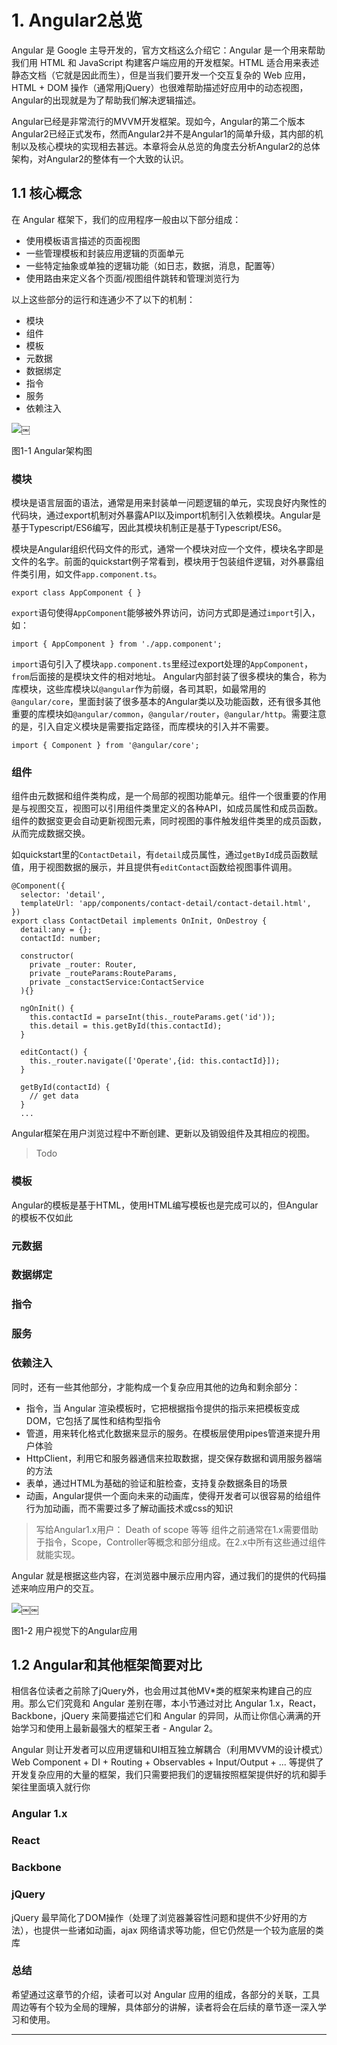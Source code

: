 # 1. Angular2总览
Angular 是 Google 主导开发的，官方文档这么介绍它：Angular 是一个用来帮助我们用 HTML 和 JavaScript 构建客户端应用的开发框架。HTML 适合用来表述静态文档（它就是因此而生），但是当我们要开发一个交互复杂的 Web 应用，HTML + DOM 操作（通常用jQuery）也很难帮助描述好应用中的动态视图，Angular的出现就是为了帮助我们解决逻辑描述。

Angular已经是非常流行的MVVM开发框架。现如今，Angular的第二个版本Angular2已经正式发布，然而Angular2并不是Angular1的简单升级，其内部的机制以及核心模块的实现相去甚远。本章将会从总览的角度去分析Angular2的总体架构，对Angular2的整体有一个大致的认识。

## 1.1 核心概念

在 Angular 框架下，我们的应用程序一般由以下部分组成：

- 使用模板语言描述的页面视图
- 一些管理模板和封装应用逻辑的页面单元
- 一些特定抽象或单独的逻辑功能（如日志，数据，消息，配置等）
- 使用路由来定义各个页面/视图组件跳转和管理浏览行为

以上这些部分的运行和连通少不了以下的机制：

- 模块
- 组件
- 模板
- 元数据
- 数据绑定
- 指令
- 服务
- 依赖注入

![](https://raw.githubusercontent.com/gaohailang/blog/master/source/images/14527529748957.jpg)￼

图1-1 Angular架构图

### 模块
模块是语言层面的语法，通常是用来封装单一问题逻辑的单元，实现良好内聚性的代码块，通过export机制对外暴露API以及import机制引入依赖模块。Angular是基于Typescript/ES6编写，因此其模块机制正是基于Typescript/ES6。

模块是Angular组织代码文件的形式，通常一个模块对应一个文件，模块名字即是文件的名字。前面的quickstart例子常看到，模块用于包装组件逻辑，对外暴露组件类引用，如文件`app.component.ts`。

```
export class AppComponent { }
```

`export`语句使得`AppComponent`能够被外界访问，访问方式即是通过`import`引入，如：

```
import { AppComponent } from './app.component';
```
`import`语句引入了模块`app.component.ts`里经过export处理的`AppComponent`，`from`后面接的是模块文件的相对地址。
Angular内部封装了很多模块的集合，称为库模块，这些库模块以`@angular`作为前缀，各司其职，如最常用的`@angular/core`，里面封装了很多基本的Angular类以及功能函数，还有很多其他重要的库模块如`@angular/common`，`@angular/router`，`@angular/http`。需要注意的是，引入自定义模块是需要指定路径，而库模块的引入并不需要。

```
import { Component } from '@angular/core';
```


### 组件
组件由元数据和组件类构成，是一个局部的视图功能单元。组件一个很重要的作用是与视图交互，视图可以引用组件类里定义的各种API，如成员属性和成员函数。组件的数据变更会自动更新视图元素，同时视图的事件触发组件类里的成员函数，从而完成数据交换。

如quickstart里的`ContactDetail`，有`detail`成员属性，通过`getById`成员函数赋值，用于视图数据的展示，并且提供有`editContact`函数给视图事件调用。

```
@Component({
  selector: 'detail',
  templateUrl: 'app/components/contact-detail/contact-detail.html',
})
export class ContactDetail implements OnInit, OnDestroy {
  detail:any = {};
  contactId: number;

  constructor(
    private _router: Router,
    private _routeParams:RouteParams,
    private _constactService:ContactService
  ){}

  ngOnInit() {
    this.contactId = parseInt(this._routeParams.get('id'));
    this.detail = this.getById(this.contactId);
  }

  editContact() {
    this._router.navigate(['Operate',{id: this.contactId}]);
  }

  getById(contactId) {
    // get data
  }
  ...

```

Angular框架在用户浏览过程中不断创建、更新以及销毁组件及其相应的视图。
> Todo


### 模板
Angular的模板是基于HTML，使用HTML编写模板也是完成可以的，但Angular的模板不仅如此

### 元数据

### 数据绑定

### 指令

### 服务

### 依赖注入

同时，还有一些其他部分，才能构成一个复杂应用其他的边角和剩余部分：

- 指令，当 Angular 渲染模板时，它把根据指令提供的指示来把模板变成DOM，它包括了属性和结构型指令
- 管道，用来转化格式化数据来显示的服务。在模板层使用pipes管道来提升用户体验
- HttpClient，利用它和服务器通信来拉取数据，提交保存数据和调用服务器端的方法
- 表单，通过HTML为基础的验证和脏检查，支持复杂数据条目的场景
- 动画，Angular提供一个面向未来的动画库，使得开发者可以很容易的给组件行为加动画，而不需要过多了解动画技术或css的知识

> 写给Angular1.x用户： Death of scope 等等 组件之前通常在1.x需要借助于指令，Scope，Controller等概念和部分组成。在2.x中所有这些通过组件就能实现。


Angular 就是根据这些内容，在浏览器中展示应用内容，通过我们的提供的代码描述来响应用户的交互。

![](https://raw.githubusercontent.com/gaohailang/blog/master/source/images/14579164597949.jpg)￼￼

图1-2 用户视觉下的Angular应用


## 1.2 Angular和其他框架简要对比

相信各位读者之前除了jQuery外，也会用过其他MV*类的框架来构建自己的应用。那么它们究竟和 Angular 差别在哪，本小节通过对比 Angular 1.x，React，Backbone，jQuery 来简要描述它们和 Angular 的异同，从而让你信心满满的开始学习和使用上最新最强大的框架王者 - Angular 2。

Angular 则让开发者可以应用逻辑和UI相互独立解耦合（利用MVVM的设计模式）Web Component + DI + Routing + Observables + Input/Output + ... 等提供了开发复杂应用的大量的框架，我们只需要把我们的逻辑按照框架提供好的坑和脚手架往里面填入就行你

### Angular 1.x

### React

### Backbone

### jQuery

jQuery 最早简化了DOM操作（处理了浏览器兼容性问题和提供不少好用的方法），也提供一些诸如动画，ajax 网络请求等功能，但它仍然是一个较为底层的类库


### 总结
希望通过这章节的介绍，读者可以对 Angular 应用的组成，各部分的关联，工具周边等有个较为全局的理解，具体部分的讲解，读者将会在后续的章节逐一深入学习和使用。


----


